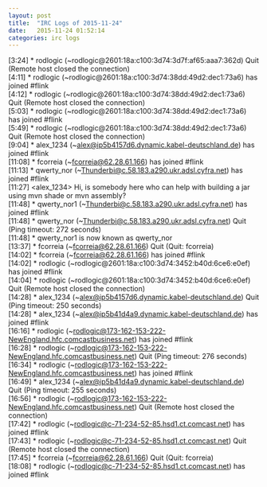 ```yaml
---
layout: post
title:  "IRC Logs of 2015-11-24"
date:   2015-11-24 01:52:14
categories: irc logs
---
```

<span class="irc-date">[3:24]</span> <span class="irc-navy">* rodlogic (~rodlogic@2601:18a:c100:3d74:3d7f:af65:aaa7:362d) Quit (Remote host closed the connection)</span><br />
<span class="irc-date">[4:11]</span> <span class="irc-green">* rodlogic (~rodlogic@2601:18a:c100:3d74:38dd:49d2:dec1:73a6) has joined #flink</span><br />
<span class="irc-date">[4:12]</span> <span class="irc-navy">* rodlogic (~rodlogic@2601:18a:c100:3d74:38dd:49d2:dec1:73a6) Quit (Remote host closed the connection)</span><br />
<span class="irc-date">[5:03]</span> <span class="irc-green">* rodlogic (~rodlogic@2601:18a:c100:3d74:38dd:49d2:dec1:73a6) has joined #flink</span><br />
<span class="irc-date">[5:49]</span> <span class="irc-navy">* rodlogic (~rodlogic@2601:18a:c100:3d74:38dd:49d2:dec1:73a6) Quit (Remote host closed the connection)</span><br />
<span class="irc-date">[9:04]</span> <span class="irc-green">* alex_1234 (~alex@ip5b4157d6.dynamic.kabel-deutschland.de) has joined #flink</span><br />
<span class="irc-date">[11:08]</span> <span class="irc-green">* fcorreia (~fcorreia@62.28.61.166) has joined #flink</span><br />
<span class="irc-date">[11:13]</span> <span class="irc-green">* qwerty_nor (~Thunderbi@c.58.183.a290.ukr.adsl.cyfra.net) has joined #flink</span><br />
<span class="irc-date">[11:27]</span> <span class="irc-black">&lt;alex_1234&gt; Hi, is somebody here who can help with building a jar using mvn shade or mvn assembly?</span><br />
<span class="irc-date">[11:48]</span> <span class="irc-green">* qwerty_nor1 (~Thunderbi@c.58.183.a290.ukr.adsl.cyfra.net) has joined #flink</span><br />
<span class="irc-date">[11:48]</span> <span class="irc-navy">* qwerty_nor (~Thunderbi@c.58.183.a290.ukr.adsl.cyfra.net) Quit (Ping timeout: 272 seconds)</span><br />
<span class="irc-date">[11:48]</span> <span class="irc-green">* qwerty_nor1 is now known as qwerty_nor</span><br />
<span class="irc-date">[13:37]</span> <span class="irc-navy">* fcorreia (~fcorreia@62.28.61.166) Quit (Quit: fcorreia)</span><br />
<span class="irc-date">[14:02]</span> <span class="irc-green">* fcorreia (~fcorreia@62.28.61.166) has joined #flink</span><br />
<span class="irc-date">[14:02]</span> <span class="irc-green">* rodlogic (~rodlogic@2601:18a:c100:3d74:3452:b40d:6ce6:e0ef) has joined #flink</span><br />
<span class="irc-date">[14:04]</span> <span class="irc-navy">* rodlogic (~rodlogic@2601:18a:c100:3d74:3452:b40d:6ce6:e0ef) Quit (Remote host closed the connection)</span><br />
<span class="irc-date">[14:28]</span> <span class="irc-navy">* alex_1234 (~alex@ip5b4157d6.dynamic.kabel-deutschland.de) Quit (Ping timeout: 250 seconds)</span><br />
<span class="irc-date">[14:28]</span> <span class="irc-green">* alex_1234 (~alex@ip5b41d4a9.dynamic.kabel-deutschland.de) has joined #flink</span><br />
<span class="irc-date">[16:16]</span> <span class="irc-green">* rodlogic (~rodlogic@173-162-153-222-NewEngland.hfc.comcastbusiness.net) has joined #flink</span><br />
<span class="irc-date">[16:28]</span> <span class="irc-navy">* rodlogic (~rodlogic@173-162-153-222-NewEngland.hfc.comcastbusiness.net) Quit (Ping timeout: 276 seconds)</span><br />
<span class="irc-date">[16:34]</span> <span class="irc-green">* rodlogic (~rodlogic@173-162-153-222-NewEngland.hfc.comcastbusiness.net) has joined #flink</span><br />
<span class="irc-date">[16:49]</span> <span class="irc-navy">* alex_1234 (~alex@ip5b41d4a9.dynamic.kabel-deutschland.de) Quit (Ping timeout: 255 seconds)</span><br />
<span class="irc-date">[16:56]</span> <span class="irc-navy">* rodlogic (~rodlogic@173-162-153-222-NewEngland.hfc.comcastbusiness.net) Quit (Remote host closed the connection)</span><br />
<span class="irc-date">[17:42]</span> <span class="irc-green">* rodlogic (~rodlogic@c-71-234-52-85.hsd1.ct.comcast.net) has joined #flink</span><br />
<span class="irc-date">[17:43]</span> <span class="irc-navy">* rodlogic (~rodlogic@c-71-234-52-85.hsd1.ct.comcast.net) Quit (Remote host closed the connection)</span><br />
<span class="irc-date">[17:45]</span> <span class="irc-navy">* fcorreia (~fcorreia@62.28.61.166) Quit (Quit: fcorreia)</span><br />
<span class="irc-date">[18:08]</span> <span class="irc-green">* rodlogic (~rodlogic@c-71-234-52-85.hsd1.ct.comcast.net) has joined #flink</span><br />
